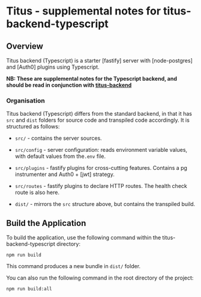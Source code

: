 # Titus - supplemental notes for titus-backend-typescript
## Overview
Titus backend (Typescript) is a starter [fastify] server with [node-postgres] and [Auth0] plugins using Typescript.

**NB: These are supplemental notes for the Typescript backend, and should be read in conjunction with [titus-backend]**

### Organisation
Titus backend (Typescript) differs from the standard backend, in that it has `src` and `dist` folders for source code and transpiled code accordingly. It is structured as follows:

* `src/` - contains the server sources.
* `src/config` - server configuration: reads environment variable values, with default values from the`.env` file.
* `src/plugins` - fastify plugins for cross-cutting features. Contains a pg instrumenter and Auth0 + [jwt] strategy.
* `src/routes` - fastify plugins to declare HTTP routes. The health check route is also here.

* `dist/` - mirrors the `src` structure above, but contains the transpiled build.

## Build the Application

To build the application, use the following command within the titus-backend-typescript directory:
```
npm run build
```
This command produces a new bundle in `dist/` folder.

You can also run the following command in the root directory of the project:
```
npm run build:all
```

[titus-backend]: /developers/packages/titus-backend/